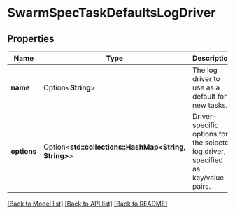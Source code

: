 # SwarmSpecTaskDefaultsLogDriver

## Properties

Name | Type | Description | Notes
------------ | ------------- | ------------- | -------------
**name** | Option<**String**> | The log driver to use as a default for new tasks.  | [optional]
**options** | Option<**std::collections::HashMap<String, String>**> | Driver-specific options for the selectd log driver, specified as key/value pairs.  | [optional]

[[Back to Model list]](../README.md#documentation-for-models) [[Back to API list]](../README.md#documentation-for-api-endpoints) [[Back to README]](../README.md)


